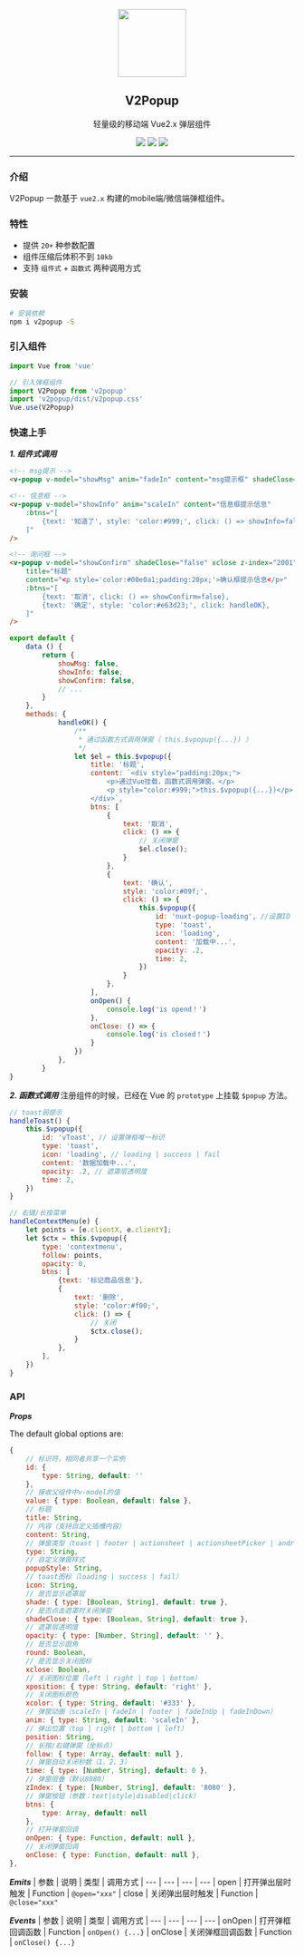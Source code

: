 <p align="center">
    <img src="https://vuejs.org/images/logo.png" width="120" />
</p>

<h2 align="center">V2Popup</h2>

<p align="center">轻量级的移动端 Vue2.x 弹层组件</p>

<p align="center">
    <a href="https://www.npmjs.com/package/v2popup"><img src="https://img.shields.io/npm/v/v2popup.svg"/></a>
    <a href="https://vuejs.org/"><img src="https://img.shields.io/badge/vue-2.x-brightgreen.svg?style=flat-square"/></a>
    <img src="https://img.badgesize.io/https://unpkg.com/v2popup/dist/v2popup.umd.min.js?compression=gzip&style=flat-square&label=gzip%20size&color=#4fc08d" />
</p>

---

### 介绍
V2Popup 一款基于 `vue2.x` 构建的mobile端/微信端弹框组件。

### 特性
- 提供 `20+` 种参数配置
- 组件压缩后体积不到 `10kb`
- 支持 `组件式` + `函数式` 两种调用方式

### 安装
```bash
# 安装依赖
npm i v2popup -S
```

### 引入组件
```js
import Vue from 'vue'

// 引入弹框组件
import V2Popup from 'v2popup'
import 'v2popup/dist/v2popup.css'
Vue.use(V2Popup)
```

### 快速上手
***1. 组件式调用***
```html
<!-- msg提示 -->
<v-popup v-model="showMsg" anim="fadeIn" content="msg提示框" shadeClose="false" time="3" />

<!-- 信息框 -->
<v-popup v-model="showInfo" anim="scaleIn" content="信息框提示信息"
    :btns="[
        {text: '知道了', style: 'color:#999;', click: () => showInfo=false},
    ]"
/>

<!-- 询问框 -->
<v-popup v-model="showConfirm" shadeClose="false" xclose z-index="2001"
    title="标题"
    content="<p style='color:#00e0a1;padding:20px;'>确认框提示信息</p>"
    :btns="[
        {text: '取消', click: () => showConfirm=false},
        {text: '确定', style: 'color:#e63d23;', click: handleOK},
    ]"
/>
```
```js
export default {
    data () {
        return {
            showMsg: false,
            showInfo: false,
            showConfirm: false,
            // ...
        }
    },
    methods: {
            handleOK() {
                /**
                 * 通过函数方式调用弹窗（ this.$vpopup({...}) ）
                 */
                let $el = this.$vpopup({
                    title: '标题',
                    content: `<div style="padding:20px;">
                        <p>通过Vue挂载，函数式调用弹窗。</p>
                        <p style="color:#999;">this.$vpopup({...})</p>
                    </div>`,
                    btns: [
                        {
                            text: '取消',
                            click: () => {
                                // 关闭弹窗
                                $el.close();
                            }
                        },
                        {
                            text: '确认',
                            style: 'color:#09f;',
                            click: () => {
                                this.$vpopup({
                                    id: 'nuxt-popup-loading', //设置ID
                                    type: 'toast',
                                    icon: 'loading',
                                    content: '加载中...',
                                    opacity: .2,
                                    time: 2,
                                })
                            }
                        },
                    ],
                    onOpen() {
                        console.log('is opend！')
                    },
                    onClose: () => {
                        console.log('is closed！')
                    }
                })
            },
        }
}
```

***2. 函数式调用***
注册组件的时候，已经在 Vue 的 `prototype` 上挂载 `$popup` 方法。
```js
// toast弱提示
handleToast() {
    this.$vpopup({
        id: 'vToast', // 设置弹框唯一标识
        type: 'toast',
        icon: 'loading', // loading | success | fail
        content: '数据加载中...',
        opacity: .2, // 遮罩层透明度
        time: 2,
    })
}

// 右键/长按菜单
handleContextMenu(e) {
    let points = [e.clientX, e.clientY];
    let $ctx = this.$vpopup({
        type: 'contextmenu',
        follow: points,
        opacity: 0,
        btns: [
            {text: '标记商品信息'},
            {
                text: '删除',
                style: 'color:#f00;',
                click: () => {
                    // 关闭
                    $ctx.close();
                }
            },
        ],
    })
}
```

### API
***Props***

The default global options are:

```js
{
    // 标识符，相同者共享一个实例
    id: {
        type: String, default: ''
    },
    // 接收父组件中v-model的值
    value: { type: Boolean, default: false },
    // 标题
    title: String,
    // 内容（支持自定义插槽内容）
    content: String,
    // 弹窗类型（toast | footer | actionsheet | actionsheetPicker | android/ios）
    type: String,
    // 自定义弹窗样式
    popupStyle: String,
    // toast图标（loading | success | fail）
    icon: String,
    // 是否显示遮罩层
    shade: { type: [Boolean, String], default: true },
    // 是否点击遮罩时关闭弹窗
    shadeClose: { type: [Boolean, String], default: true },
    // 遮罩层透明度
    opacity: { type: [Number, String], default: '' },
    // 是否显示圆角
    round: Boolean,
    // 是否显示关闭图标
    xclose: Boolean,
    // 关闭图标位置（left | right | top | bottom）
    xposition: { type: String, default: 'right' },
    // 关闭图标颜色
    xcolor: { type: String, default: '#333' },
    // 弹窗动画（scaleIn | fadeIn | footer | fadeInUp | fadeInDown）
    anim: { type: String, default: 'scaleIn' },
    // 弹出位置（top | right | bottom | left）
    position: String,
    // 长按/右键弹窗（坐标点）
    follow: { type: Array, default: null },
    // 弹窗自动关闭秒数（1、2、3）
    time: { type: [Number, String], default: 0 },
    // 弹窗层叠（默认8080）
    zIndex: { type: [Number, String], default: '8080' },
    // 弹窗按钮（参数：text|style|disabled|click）
    btns: {
        type: Array, default: null
    },
    // 打开弹窗回调
    onOpen: { type: Function, default: null },
    // 关闭弹窗回调
    onClose: { type: Function, default: null },
},
```

***Emits***
| 参数 | 说明 | 类型 | 调用方式
| --- | --- | --- | ---
| open | 打开弹出层时触发 | Function | `@open="xxx"`
| close | 关闭弹出层时触发 | Function | `@close="xxx"`

***Events***
| 参数 | 说明 | 类型 | 调用方式
| --- | --- | --- | ---
| onOpen | 打开弹框回调函数 | Function | `onOpen() {...}`
| onClose | 关闭弹框回调函数 | Function | `onClose() {...}`